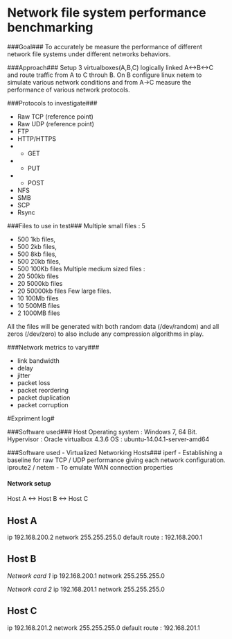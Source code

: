 Network file system performance benchmarking
====================
###Goal###
To accurately be measure the performance of different network file systems under different networks behaviors.

###Approach###
Setup 3 virtualboxes(A,B,C) logically linked A<->B<->C and route traffic from A to C throuh B. On B configure linux netem to simulate various network conditions and from A->C measure the performance of various network protocols. 

###Protocols to investigate###
* Raw TCP (reference point) 
* Raw UDP (reference point)
* FTP
* HTTP/HTTPS
* * GET
* * PUT 
* * POST
* NFS 
* SMB
* SCP
* Rsync


###Files to use in test###
Multiple small files : 5
* 500 1kb files, 
* 500 2kb files, 
* 500 8kb files, 
* 500 20kb files, 
* 500 100Kb files
Multiple medium sized files : 
* 20 500kb files 
* 20 5000kb files
* 20 50000kb files
Few large files. 
* 10 100Mb files 
* 10 500MB files
* 2 1000MB files

All the files will be generated with both random data (/dev/random) and all zeros (/dev/zero) to also include any compression algorithms in play.


###Network metrics to vary###
* link bandwidth
* delay
* jitter 
* packet loss
* packet reordering 
* packet duplication
* packet corruption


#Expriment log#

###Software used###
Host Operating system : Windows 7, 64 Bit.
Hypervisor : Oracle virtualbox 4.3.6
OS : ubuntu-14.04.1-server-amd64

###Software used - Virtualized Networking Hosts###
iperf - Establishing a baseline for raw TCP / UDP performance giving each network configuration. 
iproute2 / netem - To emulate WAN connection properties

#### Network setup ####

Host A <-> Host B <-> Host C

## Host A ##
ip 192.168.200.2
network 255.255.255.0
default route : 192.168.200.1

## Host B ##
*Network card 1*
ip 192.168.200.1
network 255.255.255.0

*Network card 2*
ip 192.168.201.1
network 255.255.255.0

## Host C ##
ip 192.168.201.2
network 255.255.255.0
default route : 192.168.201.1

